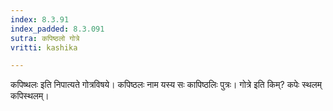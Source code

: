 ```yaml
---
index: 8.3.91
index_padded: 8.3.091
sutra: कपिष्ठलो गोत्रे
vritti: kashika

---
```

कपिष्थलः इति निपात्यते गोत्रविषये। कपिष्ठलः नाम यस्य सः कापिष्ठलिः पुत्रः। गोत्रे इति किम्? कपेः स्थलम् कपिस्थलम्।